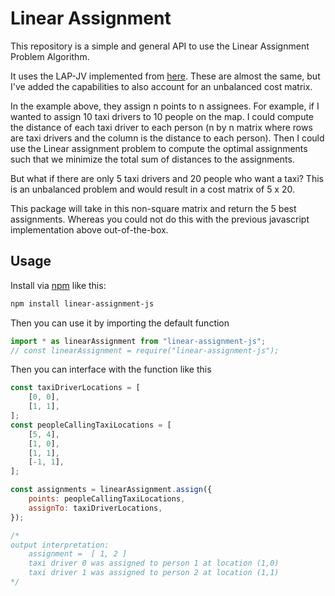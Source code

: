 # Linear Assignment

This repository is a simple and general API to use the Linear Assignment Problem Algorithm.

It uses the LAP-JV implemented from [here](https://github.com/Fil/lap-jv). These are almost the same, but
I've added the capabilities to also account for an unbalanced cost matrix.

In the example above, they assign n points to n assignees. For example, if I wanted to assign 10 taxi drivers to 10 people on the map. I could compute the distance of each taxi driver to each person (n by n matrix where rows are taxi drivers and the column is the distance to each person). Then I could use the Linear assignment problem to compute the optimal assignments such that we minimize the total sum of distances to the assignments.

But what if there are only 5 taxi drivers and 20 people who want a taxi? This is an unbalanced problem and would result in a cost matrix of 5 x 20.

This package will take in this non-square matrix and return the 5 best assignments. Whereas you could not do this with the previous javascript implementation above out-of-the-box.

## Usage

Install via [npm](https://www.npmjs.com/package/linear-assignment-js) like this:

```bash
npm install linear-assignment-js
```

Then you can use it by importing the default function

```javascript
import * as linearAssignment from "linear-assignment-js";
// const linearAssignment = require("linear-assignment-js");
```

Then you can interface with the function like this

```javascript
const taxiDriverLocations = [
	[0, 0],
	[1, 1],
];
const peopleCallingTaxiLocations = [
	[5, 4],
	[1, 0],
	[1, 1],
	[-1, 1],
];

const assignments = linearAssignment.assign({
	points: peopleCallingTaxiLocations,
	assignTo: taxiDriverLocations,
});

/* 
output interpretation:
	assignment =  [ 1, 2 ]
	taxi driver 0 was assigned to person 1 at location (1,0)
	taxi driver 1 was assigned to person 2 at location (1,1)
*/
```
